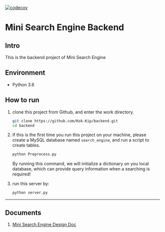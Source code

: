 [![codecov](https://codecov.io/gh/Kok-Kip/backend/branch/master/graph/badge.svg)](https://codecov.io/gh/Kok-Kip/backend)
# Mini Search Engine Backend

## Intro

This is the backend project of Mini Search Engine

## Environment

+ Python 3.6

## How to run

1. clone this project from Github, and enter the work directory.

   ```bash
   git clone https://github.com/Kok-Kip/backend.git
   cd backend
   ```
   
2. If this is the first time you run this project on your machine, please create a MySQL database named `search_engine`, and run a script to create tables.

   ```bash
   python Preprocess.py
   ```

   By running this command, we will initialize a dictionary on you local database, which can provide query information when a searching is required!

3. run this server by:

   ```bash
   python server.py
   ```

   

---

## Documents

1. [Mini Search Engine Design Doc](https://github.com/leungyukshing/SearchEngine/blob/master/backend/Mini%20Search%20Engine%20Design%20Doc.md)
